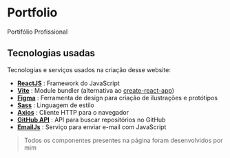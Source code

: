 # Portfolio

Portifólio Profissional

## Tecnologias usadas

Tecnologias e serviços usados na criação desse website:

- [**ReactJS**](https://reactjs.org/) : Framework do JavaScript
- [**Vite**](https://vitejs.dev/) : Module bundler (alternativa ao [create-react-app](https://github.com/facebook/create-react-app))
- [**Figma**](https://www.figma.com/) : Ferramenta de design para criação de ilustrações e protótipos
- [**Sass**](https://sass-lang.com/) : Linguagem de estilo
- [**Axios**](https://axios-http.com/) : Cliente HTTP para o navegador
- [**GitHub API**](https://docs.github.com/en/rest) : API para buscar repositórios no GitHub
- [**EmailJs**](https://www.emailjs.com/) : Serviço para enviar e-mail com JavaScript

> Todos os componentes presentes na página foram desenvolvidos por mim
